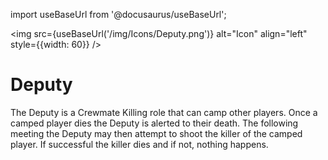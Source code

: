 import useBaseUrl from '@docusaurus/useBaseUrl';

<img src={useBaseUrl('/img/Icons/Deputy.png')} alt="Icon" align="left" style={{width: 60}} />
# Deputy

The Deputy is a Crewmate Killing role that can camp other players. Once a camped player dies the Deputy is alerted to their death. The following meeting the Deputy may then attempt to shoot the killer of the camped player. If successful the killer dies and if not, nothing happens.
